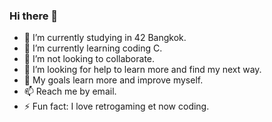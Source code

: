 ### Hi there 👋

- 🔭 I’m currently studying in 42 Bangkok.
- 🌱 I’m currently learning coding C.
- 👯 I’m not looking to collaborate.
- 🤔 I’m looking for help to learn more and find my next way.
- 💬 My goals learn more and improve myself.
- 📫 Reach me by email.
- ⚡ Fun fact: I love retrogaming et now coding.
